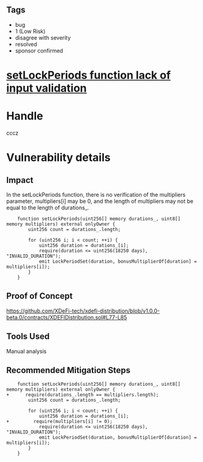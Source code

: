## Tags

- bug
- 1 (Low Risk)
- disagree with severity
- resolved
- sponsor confirmed

# [setLockPeriods function lack of input validation](https://github.com/code-423n4/2022-01-xdefi-findings/issues/38) 

# Handle

cccz


# Vulnerability details

## Impact

In the setLockPeriods function, there is no verification of the multipliers parameter, multipliers[i] may be 0, and the length of multipliers may not be equal to the length of durations_.

```
    function setLockPeriods(uint256[] memory durations_, uint8[] memory multipliers) external onlyOwner {
        uint256 count = durations_.length;

        for (uint256 i; i < count; ++i) {
            uint256 duration = durations_[i];
            require(duration <= uint256(18250 days), "INVALID_DURATION");
            emit LockPeriodSet(duration, bonusMultiplierOf[duration] = multipliers[i]);
        }
    }
```

## Proof of Concept

https://github.com/XDeFi-tech/xdefi-distribution/blob/v1.0.0-beta.0/contracts/XDEFIDistribution.sol#L77-L85

## Tools Used

Manual analysis

## Recommended Mitigation Steps

```
    function setLockPeriods(uint256[] memory durations_, uint8[] memory multipliers) external onlyOwner {
+      require(durations_.length == multipliers.length);
        uint256 count = durations_.length;

        for (uint256 i; i < count; ++i) {
            uint256 duration = durations_[i];
+         require(multipliers[i] != 0);
            require(duration <= uint256(18250 days), "INVALID_DURATION");
            emit LockPeriodSet(duration, bonusMultiplierOf[duration] = multipliers[i]);
        }
    }
```



